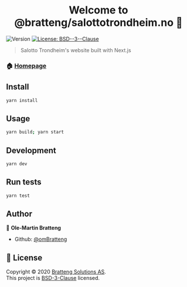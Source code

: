<h1 align="center">Welcome to @bratteng/salottotrondheim.no 👋</h1>
<p>
  <img alt="Version" src="https://img.shields.io/badge/version-1.1.1-blue.svg?style=for-the-badge" />
  <a href="LCIENS" target="_blank">
    <img alt="License: BSD--3--Clause" src="https://img.shields.io/badge/License-BSD--3--Clause-yellow.svg?style=for-the-badge" />
  </a>
</p>

> Salotto Trondheim's website built with Next.js

### 🏠 [Homepage](https://salottotrondheim.no)

## Install

```sh
yarn install
```

## Usage

```sh
yarn build; yarn start
```

## Development

```sh
yarn dev
```

## Run tests

```sh
yarn test
```

## Author

👤 **Ole-Martin Bratteng**

* Github: [@omBratteng](https://github.com/omBratteng)

## 📝 License

Copyright © 2020 [Bratteng Solutions AS](https://github.com/bratteng).<br />
This project is [BSD-3-Clause](LCIENS) licensed.
